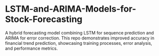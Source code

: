 # LSTM-and-ARIMA-Models-for-Stock-Forecasting
A hybrid forecasting model combining LSTM for sequence prediction and ARIMA for error correction. This repo demonstrates improved accuracy in financial trend prediction, showcasing training processes, error analysis, and performance metrics.
